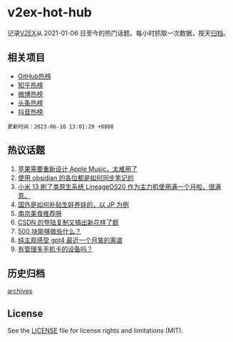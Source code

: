 # v2ex-hot-hub

 记录[V2EX](https://www.v2ex.com/)从 2021-01-06 日至今的热门话题。每小时抓取一次数据，按天[归档](archives)。
 
 ## 相关项目

- [GitHub热榜](https://github.com/it985/github-hot-hub)
- [知乎热榜](https://github.com/it985/zhihu-hot-hub)
- [微博热榜](https://github.com/it985/weibo-hot-hub)
- [头条热榜](https://github.com/it985/toutiao-hot-hub)
- [抖音热榜](https://github.com/it985/douyin-hot-hub)


 `更新时间：2023-06-10 13:01:29 +0800`

## 热议话题

1. [苹果需要重新设计 Apple Music，太难用了](https://www.v2ex.com/t/947276)
1. [使用 obsidian 的各位都是如何同步笔记的](https://www.v2ex.com/t/947284)
1. [小米 13 刷了类原生系统 LineageOS20 作为主力机使用满一个月啦，很满意。](https://www.v2ex.com/t/947374)
1. [国外是如何补贴生娃养娃的，以 JP 为例](https://www.v2ex.com/t/947305)
1. [南京美食推荐呀](https://www.v2ex.com/t/947299)
1. [CSDN 的登陆复制又搞出新花样了额](https://www.v2ex.com/t/947362)
1. [500 块能够做些什么？](https://www.v2ex.com/t/947291)
1. [纯主观感受 gpt4 最近一个月笨的离谱](https://www.v2ex.com/t/947392)
1. [有管理多手机卡的设备吗？](https://www.v2ex.com/t/947350)

## 历史归档

[archives](archives)

## License

See the [LICENSE](LICENSE) file for license rights and limitations (MIT).

